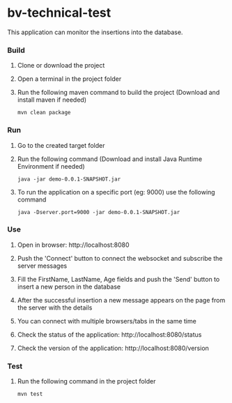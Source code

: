 # bv-technical-test

This application can monitor the insertions into the database.

### Build

1. Clone or download the project
1. Open a terminal in the project folder
1. Run the following maven command to build the project (Download and install maven if needed)

    `mvn clean package`


### Run

1. Go to the created target folder
1. Run the following command (Download and install Java Runtime Environment if needed)

    `java -jar demo-0.0.1-SNAPSHOT.jar`


3. To run the application on a specific port (eg: 9000) use the following command

    `java -Dserver.port=9000 -jar demo-0.0.1-SNAPSHOT.jar`


### Use

1. Open in browser: http://localhost:8080

1. Push the 'Connect' button to connect the websocket and subscribe the server messages

1. Fill the FirstName, LastName, Age fields and push the 'Send' button to insert a new person in the database

1. After the successful insertion a new message appears on the page from the server with the details

1. You can connect with multiple browsers/tabs in the same time

1. Check the status of the application: http://localhost:8080/status

1. Check the version of the application: http://localhost:8080/version




### Test

1. Run the following command in the project folder

    `mvn test`

